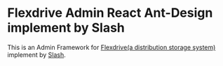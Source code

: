 # Flexdrive Admin React Ant-Design implement by Slash

This is an Admin Framework for [Flexdrive(a distribution storage system)](https://github.com/uxff/flexdrive) implement by [Slash](https://github.com/d3george/slash-admin).
